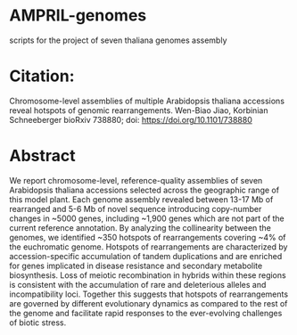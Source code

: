 # AMPRIL-genomes
scripts for the project of seven thaliana genomes assembly


# Citation:
Chromosome-level assemblies of multiple Arabidopsis thaliana accessions reveal hotspots of genomic rearrangements. Wen-Biao Jiao, Korbinian Schneeberger bioRxiv 738880; doi: https://doi.org/10.1101/738880

# Abstract
We report chromosome-level, reference-quality assemblies of seven Arabidopsis thaliana accessions selected across the geographic range of this model plant. Each genome assembly revealed between 13-17 Mb of rearranged and 5-6 Mb of novel sequence introducing copy-number changes in ~5000 genes, including ~1,900 genes which are not part of the current reference annotation. By analyzing the collinearity between the genomes, we identified ~350 hotspots of rearrangements covering ~4% of the euchromatic genome. Hotspots of rearrangements are characterized by accession-specific accumulation of tandem duplications and are enriched for genes implicated in disease resistance and secondary metabolite biosynthesis. Loss of meiotic recombination in hybrids within these regions is consistent with the accumulation of rare and deleterious alleles and incompatibility loci. Together this suggests that hotspots of rearrangements are governed by different evolutionary dynamics as compared to the rest of the genome and facilitate rapid responses to the ever-evolving challenges of biotic stress.
